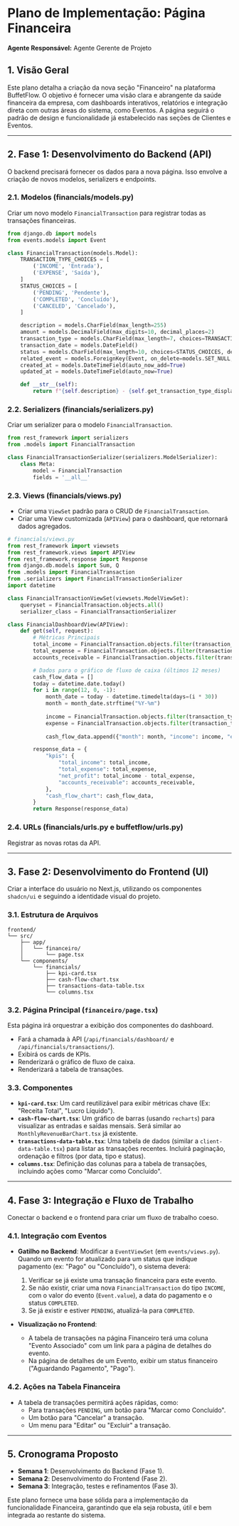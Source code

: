 # Plano de Implementação: Página Financeira

**Agente Responsável:** Agente Gerente de Projeto

## 1. Visão Geral

Este plano detalha a criação da nova seção "Financeiro" na plataforma BuffetFlow. O objetivo é fornecer uma visão clara e abrangente da saúde financeira da empresa, com dashboards interativos, relatórios e integração direta com outras áreas do sistema, como Eventos. A página seguirá o padrão de design e funcionalidade já estabelecido nas seções de Clientes e Eventos.

---

## 2. Fase 1: Desenvolvimento do Backend (API)

O backend precisará fornecer os dados para a nova página. Isso envolve a criação de novos modelos, serializers e endpoints.

### 2.1. Modelos (financials/models.py)

Criar um novo modelo `FinancialTransaction` para registrar todas as transações financeiras.

```python
from django.db import models
from events.models import Event

class FinancialTransaction(models.Model):
    TRANSACTION_TYPE_CHOICES = [
        ('INCOME', 'Entrada'),
        ('EXPENSE', 'Saída'),
    ]
    STATUS_CHOICES = [
        ('PENDING', 'Pendente'),
        ('COMPLETED', 'Concluído'),
        ('CANCELED', 'Cancelado'),
    ]

    description = models.CharField(max_length=255)
    amount = models.DecimalField(max_digits=10, decimal_places=2)
    transaction_type = models.CharField(max_length=7, choices=TRANSACTION_TYPE_CHOICES)
    transaction_date = models.DateField()
    status = models.CharField(max_length=10, choices=STATUS_CHOICES, default='PENDING')
    related_event = models.ForeignKey(Event, on_delete=models.SET_NULL, null=True, blank=True, related_name='financials')
    created_at = models.DateTimeField(auto_now_add=True)
    updated_at = models.DateTimeField(auto_now=True)

    def __str__(self):
        return f"{self.description} - {self.get_transaction_type_display()}"
```

### 2.2. Serializers (financials/serializers.py)

Criar um serializer para o modelo `FinancialTransaction`.

```python
from rest_framework import serializers
from .models import FinancialTransaction

class FinancialTransactionSerializer(serializers.ModelSerializer):
    class Meta:
        model = FinancialTransaction
        fields = '__all__'
```

### 2.3. Views (financials/views.py)

- Criar uma `ViewSet` padrão para o CRUD de `FinancialTransaction`.
- Criar uma View customizada (`APIView`) para o dashboard, que retornará dados agregados.

```python
# financials/views.py
from rest_framework import viewsets
from rest_framework.views import APIView
from rest_framework.response import Response
from django.db.models import Sum, Q
from .models import FinancialTransaction
from .serializers import FinancialTransactionSerializer
import datetime

class FinancialTransactionViewSet(viewsets.ModelViewSet):
    queryset = FinancialTransaction.objects.all()
    serializer_class = FinancialTransactionSerializer

class FinancialDashboardView(APIView):
    def get(self, request):
        # Métricas Principais
        total_income = FinancialTransaction.objects.filter(transaction_type='INCOME', status='COMPLETED').aggregate(total=Sum('amount'))['total'] or 0
        total_expense = FinancialTransaction.objects.filter(transaction_type='EXPENSE', status='COMPLETED').aggregate(total=Sum('amount'))['total'] or 0
        accounts_receivable = FinancialTransaction.objects.filter(transaction_type='INCOME', status='PENDING').aggregate(total=Sum('amount'))['total'] or 0

        # Dados para o gráfico de fluxo de caixa (últimos 12 meses)
        cash_flow_data = []
        today = datetime.date.today()
        for i in range(12, 0, -1):
            month_date = today - datetime.timedelta(days=(i * 30))
            month = month_date.strftime("%Y-%m")
            
            income = FinancialTransaction.objects.filter(transaction_type='INCOME', status='COMPLETED', transaction_date__year=month_date.year, transaction_date__month=month_date.month).aggregate(total=Sum('amount'))['total'] or 0
            expense = FinancialTransaction.objects.filter(transaction_type='EXPENSE', status='COMPLETED', transaction_date__year=month_date.year, transaction_date__month=month_date.month).aggregate(total=Sum('amount'))['total'] or 0
            
            cash_flow_data.append({"month": month, "income": income, "expense": expense})

        response_data = {
            "kpis": {
                "total_income": total_income,
                "total_expense": total_expense,
                "net_profit": total_income - total_expense,
                "accounts_receivable": accounts_receivable,
            },
            "cash_flow_chart": cash_flow_data,
        }
        return Response(response_data)
```

### 2.4. URLs (financials/urls.py e buffetflow/urls.py)

Registrar as novas rotas da API.

---

## 3. Fase 2: Desenvolvimento do Frontend (UI)

Criar a interface do usuário no Next.js, utilizando os componentes `shadcn/ui` e seguindo a identidade visual do projeto.

### 3.1. Estrutura de Arquivos

```
frontend/
└── src/
    ├── app/
    │   └── financeiro/
    │       └── page.tsx
    └── components/
        └── financials/
            ├── kpi-card.tsx
            ├── cash-flow-chart.tsx
            ├── transactions-data-table.tsx
            └── columns.tsx
```

### 3.2. Página Principal (`financeiro/page.tsx`)

Esta página irá orquestrar a exibição dos componentes do dashboard.

- Fará a chamada à API (`/api/financials/dashboard/` e `/api/financials/transactions/`).
- Exibirá os cards de KPIs.
- Renderizará o gráfico de fluxo de caixa.
- Renderizará a tabela de transações.

### 3.3. Componentes

- **`kpi-card.tsx`**: Um card reutilizável para exibir métricas chave (Ex: "Receita Total", "Lucro Líquido").
- **`cash-flow-chart.tsx`**: Um gráfico de barras (usando `recharts`) para visualizar as entradas e saídas mensais. Será similar ao `MonthlyRevenueBarChart.tsx` já existente.
- **`transactions-data-table.tsx`**: Uma tabela de dados (similar a `client-data-table.tsx`) para listar as transações recentes. Incluirá paginação, ordenação e filtros (por data, tipo e status).
- **`columns.tsx`**: Definição das colunas para a tabela de transações, incluindo ações como "Marcar como Concluído".

---

## 4. Fase 3: Integração e Fluxo de Trabalho

Conectar o backend e o frontend para criar um fluxo de trabalho coeso.

### 4.1. Integração com Eventos

- **Gatilho no Backend**: Modificar a `EventViewSet` (em `events/views.py`). Quando um evento for atualizado para um status que indique pagamento (ex: "Pago" ou "Concluído"), o sistema deverá:
    1. Verificar se já existe uma transação financeira para este evento.
    2. Se não existir, criar uma nova `FinancialTransaction` do tipo `INCOME`, com o valor do evento (`Event.value`), a data do pagamento e o status `COMPLETED`.
    3. Se já existir e estiver `PENDING`, atualizá-la para `COMPLETED`.

- **Visualização no Frontend**:
    - A tabela de transações na página Financeiro terá uma coluna "Evento Associado" com um link para a página de detalhes do evento.
    - Na página de detalhes de um Evento, exibir um status financeiro ("Aguardando Pagamento", "Pago").

### 4.2. Ações na Tabela Financeira

- A tabela de transações permitirá ações rápidas, como:
    - Para transações `PENDING`, um botão para "Marcar como Concluído".
    - Um botão para "Cancelar" a transação.
    - Um menu para "Editar" ou "Excluir" a transação.

---

## 5. Cronograma Proposto

- **Semana 1**: Desenvolvimento do Backend (Fase 1).
- **Semana 2**: Desenvolvimento do Frontend (Fase 2).
- **Semana 3**: Integração, testes e refinamentos (Fase 3).

Este plano fornece uma base sólida para a implementação da funcionalidade Financeira, garantindo que ela seja robusta, útil e bem integrada ao restante do sistema.
